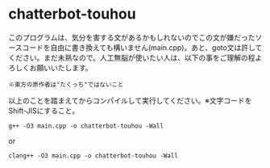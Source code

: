 # chatterbot-touhou
このプログラムは、気分を害する文があるかもしれないのでこの文が嫌だったソースコードを自由に書き換えても構いません(main.cpp)。あと、goto文は許してください。まだ未熟なので。人工無脳が使いたい人は、以下の事をご理解の程よろしくお願いいたします。
```
※東方の原作者は"たくっち"ではないこと
```
以上のことを踏まえてからコンパイルして実行してください。※文字コードをShift-JISにすること。
```
g++ -O3 main.cpp -o chatterbot-touhou -Wall
```
or
```
clang++ -O3 main.cpp -o chatterbot-touhou -Wall
